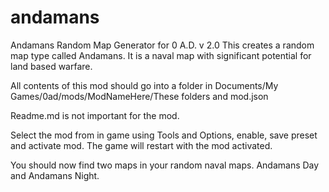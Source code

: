 # andamans
Andamans Random Map Generator for 0 A.D. v 2.0
This creates a random map type called Andamans. It is a naval map with significant potential for land based warfare.

All contents of this mod should go into a folder in Documents/My Games/0ad/mods/ModNameHere/These folders and mod.json

Readme.md is not important for the mod.

Select the mod from in game using Tools and Options, enable, save preset and activate mod. The game will restart with the mod activated.

You should now find two maps in your random naval maps. Andamans Day and Andamans Night.
